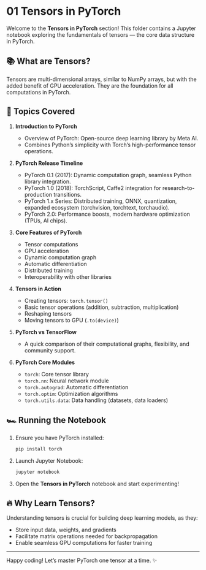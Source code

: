 # 01 Tensors in PyTorch

Welcome to the **Tensors in PyTorch** section! This folder contains a Jupyter notebook exploring the fundamentals of tensors — the core data structure in PyTorch.

## 📚 What are Tensors?
Tensors are multi-dimensional arrays, similar to NumPy arrays, but with the added benefit of GPU acceleration. They are the foundation for all computations in PyTorch.

## 🚀 Topics Covered

1. **Introduction to PyTorch**
   - Overview of PyTorch: Open-source deep learning library by Meta AI.
   - Combines Python’s simplicity with Torch’s high-performance tensor operations.

2. **PyTorch Release Timeline**
   - PyTorch 0.1 (2017): Dynamic computation graph, seamless Python library integration.
   - PyTorch 1.0 (2018): TorchScript, Caffe2 integration for research-to-production transitions.
   - PyTorch 1.x Series: Distributed training, ONNX, quantization, expanded ecosystem (torchvision, torchtext, torchaudio).
   - PyTorch 2.0: Performance boosts, modern hardware optimization (TPUs, AI chips).

3. **Core Features of PyTorch**
   - Tensor computations
   - GPU acceleration
   - Dynamic computation graph
   - Automatic differentiation
   - Distributed training
   - Interoperability with other libraries

4. **Tensors in Action**
   - Creating tensors: `torch.tensor()`
   - Basic tensor operations (addition, subtraction, multiplication)
   - Reshaping tensors
   - Moving tensors to GPU (`.to(device)`)

5. **PyTorch vs TensorFlow**
   - A quick comparison of their computational graphs, flexibility, and community support.

6. **PyTorch Core Modules**
   - `torch`: Core tensor library
   - `torch.nn`: Neural network module
   - `torch.autograd`: Automatic differentiation
   - `torch.optim`: Optimization algorithms
   - `torch.utils.data`: Data handling (datasets, data loaders)

## 🏎️ Running the Notebook

1. Ensure you have PyTorch installed:
   ```bash
   pip install torch
   ```

2. Launch Jupyter Notebook:
   ```bash
   jupyter notebook
   ```

3. Open the **Tensors in PyTorch** notebook and start experimenting!

## 🔥 Why Learn Tensors?
Understanding tensors is crucial for building deep learning models, as they:
- Store input data, weights, and gradients
- Facilitate matrix operations needed for backpropagation
- Enable seamless GPU computations for faster training

---

Happy coding! Let’s master PyTorch one tensor at a time. ✨